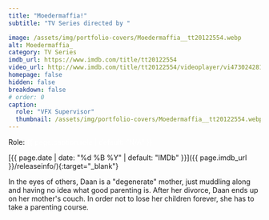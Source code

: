 ```yaml
---
title: "Moedermaffia!"
subtitle: "TV Series directed by "

image: /assets/img/portfolio-covers/Moedermaffia__tt20122554.webp
alt: Moedermaffia_
category: TV Series
imdb_url: https://www.imdb.com/title/tt20122554
video_url: http://www.imdb.com/title/tt20122554/videoplayer/vi473024281
homepage: false
hidden: false
breakdown: false
# order: 0
caption:
  role: "VFX Supervisor"
  thumbnail: /assets/img/portfolio-covers/Moedermaffia__tt20122554.webp
---
```

Role: <span style="color:white">{{ page.caption.role | default: "N/A" }}</span>

[{{ page.date | date: "%d %B %Y" | default: "IMDb" }}]({{ page.imdb_url }}/releaseinfo/){:target="_blank"}

In the eyes of others, Daan is a "degenerate" mother, just muddling along and having no idea what good parenting is. After her divorce, Daan ends up on her mother's couch. In order not to lose her children forever, she has to take a parenting course.
